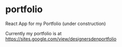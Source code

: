 # portfolio
React App for my Portfolio (under construction)

Currently my portfolio is at https://sites.google.com/view/designersdenportfolio
